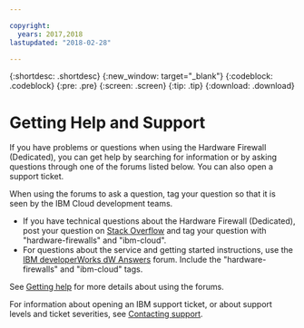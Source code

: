 ```yaml
---

copyright:
  years: 2017,2018
lastupdated: "2018-02-28"

---
```


{:shortdesc: .shortdesc}
{:new_window: target="_blank"}
{:codeblock: .codeblock}
{:pre: .pre}
{:screen: .screen}
{:tip: .tip}
{:download: .download}

# Getting Help and Support

If you have problems or questions when using the Hardware Firewall (Dedicated), you can get help by searching for information or by asking questions through one of the forums listed below. You can also open a support ticket.

When using the forums to ask a question, tag your question so that it is seen by the IBM Cloud development teams.

* If you have technical questions about the Hardware Firewall (Dedicated), post your question on [Stack Overflow](https://stackoverflow.com/search?q=hardware-firewalls+ibm-cloud) and tag your question with "hardware-firewalls" and "ibm-cloud".
* For questions about the service and getting started instructions, use the [IBM developerWorks dW Answers](https://developer.ibm.com/answers/topics/hardware-firewalls.html?smartspace=ibm-cloud) forum. Include the "hardware-firewalls" and "ibm-cloud" tags.

See [Getting help](https://console.bluemix.net/docs/support/index.html#getting-help) for more details about using the forums.

For information about opening an IBM support ticket, or about support levels and ticket severities, see [Contacting support](https://console.bluemix.net/docs/support/index.html#contacting-support).

